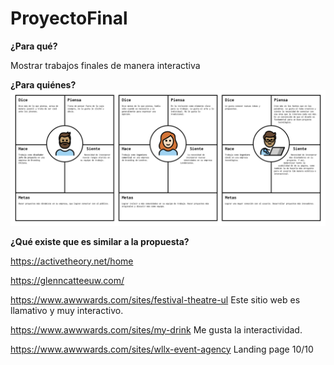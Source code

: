 # ProyectoFinal
**¿Para qué?** 

Mostrar trabajos finales de manera interactiva

**¿Para quiénes?**
![arquetipos](readme/Arquetipos.png)

**¿Qué existe que es similar a la propuesta?**

https://activetheory.net/home 

https://glenncatteeuw.com/

https://www.awwwards.com/sites/festival-theatre-ul
Este sitio web es llamativo y muy interactivo.

https://www.awwwards.com/sites/my-drink
Me gusta la interactividad.

https://www.awwwards.com/sites/wllx-event-agency 
Landing page 10/10
